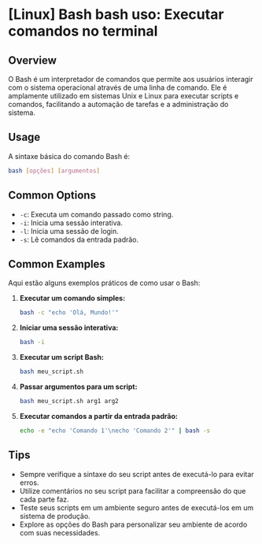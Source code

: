 # [Linux] Bash bash uso: Executar comandos no terminal

## Overview
O Bash é um interpretador de comandos que permite aos usuários interagir com o sistema operacional através de uma linha de comando. Ele é amplamente utilizado em sistemas Unix e Linux para executar scripts e comandos, facilitando a automação de tarefas e a administração do sistema.

## Usage
A sintaxe básica do comando Bash é:

```bash
bash [opções] [argumentos]
```

## Common Options
- `-c`: Executa um comando passado como string.
- `-i`: Inicia uma sessão interativa.
- `-l`: Inicia uma sessão de login.
- `-s`: Lê comandos da entrada padrão.

## Common Examples
Aqui estão alguns exemplos práticos de como usar o Bash:

1. **Executar um comando simples:**
   ```bash
   bash -c "echo 'Olá, Mundo!'"
   ```

2. **Iniciar uma sessão interativa:**
   ```bash
   bash -i
   ```

3. **Executar um script Bash:**
   ```bash
   bash meu_script.sh
   ```

4. **Passar argumentos para um script:**
   ```bash
   bash meu_script.sh arg1 arg2
   ```

5. **Executar comandos a partir da entrada padrão:**
   ```bash
   echo -e "echo 'Comando 1'\necho 'Comando 2'" | bash -s
   ```

## Tips
- Sempre verifique a sintaxe do seu script antes de executá-lo para evitar erros.
- Utilize comentários no seu script para facilitar a compreensão do que cada parte faz.
- Teste seus scripts em um ambiente seguro antes de executá-los em um sistema de produção.
- Explore as opções do Bash para personalizar seu ambiente de acordo com suas necessidades.